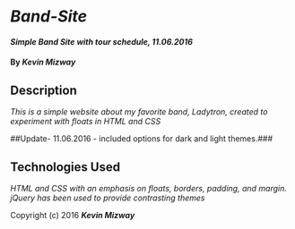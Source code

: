 # _Band-Site_

#### _Simple Band Site with tour schedule, 11.06.2016_

#### By _**Kevin Mizway**_

## Description

_This is a simple website about my favorite band, Ladytron, created to experiment with floats in HTML and CSS_

##Update- 11.06.2016 - included options for dark and light themes.###

## Technologies Used

_HTML and CSS with an emphasis on floats, borders, padding, and margin. jQuery has been used to provide contrasting themes_

Copyright (c) 2016 **_Kevin Mizway_**
